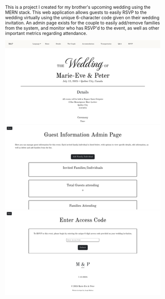 This is a project I created for my brother's upcoming wedding using the MERN stack. This web application allows guests to easily RSVP to the wedding virtually using the unique 6-character 
code given on their wedding invitation. An admin page exists for the couple to easily add/remove families from the system, and monitor who has RSVP'd to the event, as well as other important
metrics regarding attendance.

![Alt text](my-app/public/images/homePage.png)
![Alt text](my-app/public/images/adminPage.png)
![Alt text](my-app/public/images/RSVPpage.png)
